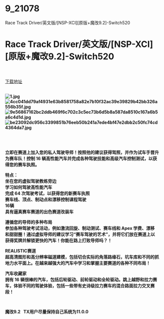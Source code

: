 # 9_21078
Race Track Driver/英文版/[NSP-XCI][原版+魔改9.2]-Switch520
# Race Track Driver/英文版/[NSP-XCI][原版+魔改9.2]-Switch520
 <br/></br>
[下载地址](https://www.switch520.cc/article/21078 "下载地址")
<br/></br>

<p><strong><img title="1.jpg" src="https://www.switch520.cc/muke_img/2021_08_08_b9b5bdbd7a4e9.jpg" alt="1.jpg"></strong><br>
<strong><img title="4cc041dd79af4931e63b8581758a82e7b10f32ac39e39829b42bb326a556b35f.jpg" src="https://www.switch520.cc/muke_img/2021_08_08_8e20290af8527.jpg" alt="4cc041dd79af4931e63b8581758a82e7b10f32ac39e39829b42bb326a556b35f.jpg"></strong><br>
<strong><img title="9e56867162bc2ddb469f6c702c3c5ec73b6d5b8a587da8510c167a6b5a6c4d1d.jpg" src="https://www.switch520.cc/muke_img/2021_08_08_e10861c2b5461.jpg" alt="9e56867162bc2ddb469f6c702c3c5ec73b6d5b8a587da8510c167a6b5a6c4d1d.jpg"></strong><br>
<strong><img title="be23092dc956c3399851b76eeb50b241a7ede4bf47e2dbb2c50fc74cd4364da7.jpg" src="https://www.switch520.cc/muke_img/2021_08_08_bf439661b7452.jpg" alt="be23092dc956c3399851b76eeb50b241a7ede4bf47e2dbb2c50fc74cd4364da7.jpg">&nbsp;</strong></p>
<p>&nbsp;</p>
<p><strong>立即在赛道上加入您的私人驾驶导师！按照他的建议获得驾照，并作为试车手晋升为赛车队！控制 16 辆高性能汽车并完成各种驾驶技能和高级汽车控制测试，以获得您的赛车执照。</strong></p>
<p><strong>特点：</strong><br>
<strong>坐在您的虚拟驾驶教练旁边</strong><br>
<strong>学习如何驾驶高性能汽车</strong><br>
<strong>完成 64 次驾驶考试，以获得您的新赛车执照</strong><br>
<strong>赛车线、顶点、制动点和漂移控制课程驾驶</strong><br>
<strong>16辆</strong><br>
<strong>具有逼真赛车赛道的出色赛道改装车</strong></p>
<p><strong>遵循您的导师的多种布局</strong><br>
<strong>参加各种驾驶考试活动，例如激流回旋、制动测试、赛车线和 Apex 学费、漂移和甜甜圈！通过虚拟导师的建议学习“赛车驾驶的艺术”，并将它们放在赛道上以获得奖牌并解锁更快的汽车！你能在路上打败导师吗？！</strong></p>
<p><strong>REALISTIC赛道</strong><br>
<strong>超高清图形和高分辨率磁道建模，包括切合实际的角落路缘石，坑车库和不同的抓地力水平面上。在越来越强大的汽车中学习和掌握主要赛道的各种不同布局！</strong></p>
<p><strong>汽车收藏家</strong><br>
<strong>拥有 16 辆很棒的汽车，包括后轮驱动、前轮驱动和全轮驱动。跳上越野和拉力赛车，体验不同的驾驶体验，包括一些带有史诗级拉力赛车的混合路面拉力交叉赛段！</strong></p>
<p>&nbsp;</p>
<p><strong>魔改9.2 &nbsp;&nbsp;TX用户尽量保持自己系统为11.0.0</strong></p>
